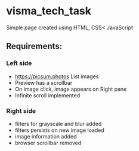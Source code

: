 # visma_tech_task

Simple page created using HTML, CSS< JavaScript

## Requirements:
### Left side

-  https://picsum.photos List images
-  Preview has a scrollbar
-  On image click, image appears on Right pane
-  Infinite scroll implemented

### Right side

- filters for grayscale and blur added
- filters persists on new image loaded
- image information added
- browser scrollbar removed
